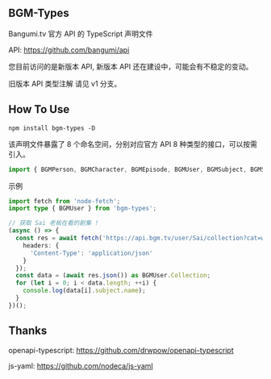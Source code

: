 ## BGM-Types

Bangumi.tv 官方 API 的 TypeScript 声明文件

API: https://github.com/bangumi/api

您目前访问的是新版本 API, 新版本 API 还在建设中，可能会有不稳定的变动。

旧版本 API 类型注解 请见 v1 分支。

## How To Use

```shell
npm install bgm-types -D
```

该声明文件暴露了 8 个命名空间，分别对应官方 API 8 种类型的接口，可以按需引入。

```javascript
import { BGMPerson, BGMCharacter, BGMEpisode, BGMUser, BGMSubject, BGMSearch, BGMProgress, BGMCollection } from 'bgm-types';
```

示例

```typescript
import fetch from 'node-fetch';
import type { BGMUser } from 'bgm-types';

// 获取 Sai 老板在看的剧集 !
(async () => {
  const res = await fetch('https://api.bgm.tv/user/Sai/collection?cat=watching', {
    headers: {
      'Content-Type': 'application/json'
    }
  });
  const data = (await res.json()) as BGMUser.Collection;
  for (let i = 0; i < data.length; ++i) {
    console.log(data[i].subject.name);
  }
})();
```

## Thanks

openapi-typescript: https://github.com/drwpow/openapi-typescript

js-yaml: https://github.com/nodeca/js-yaml
